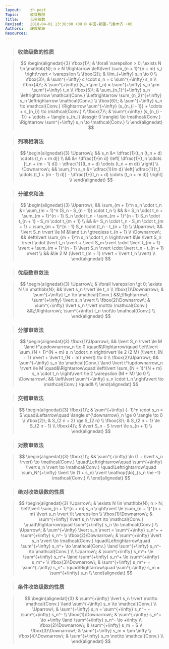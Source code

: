 ```yaml
---
layout:    zh_post
Topic:     收敛极限
Title:     无穷级数
Revised:   2018-04-01 13:38:00 +08 @ 中国-新疆-乌鲁木齐 +06
Authors:   璀璨星辰
Resources:
---
```


> ### 收敛级数的性质

> $$
> \begin{alignedat}{3}
> \fbox{1}\; & \forall \varepsilon > 0; \exists N \in \mathbb{N}; n > N \Rightarrow \left\lvert \sum_{n + 1}^{n + m} s_i \right\rvert < \varepsilon \\
> \fbox{2}\; & \lim_{+\infty} s_n \to 0 \\
> \fbox{3}\; & \sum^{+\infty} c \cdot s_n = c \sum^{+\infty} s_n \\
> \fbox{4}\; & \sum^{+\infty} (s_n \pm t_n) = \sum^{+\infty} s_n \pm \sum^{+\infty} t_n \\
> \fbox{5}\; & \sum_{n_1}^{+\infty} s_n \leftrightarrow \mathcal{Conv.} \Leftrightarrow \sum_{n_2}^{+\infty} s_n \leftrightarrow \mathcal{Conv.} \\
> \fbox{6}\; & \sum^{+\infty} s_n \to \mathcal{Conv.} \Rightarrow \sum^{+\infty} (s_{n_{i - 1}} + \cdots + s_{n_i}) \to \mathcal{Conv.} \\
> \fbox{7}\; & \sum^{+\infty} (s_{n_{i - 1}} + \cdots + \langle s_{n_i} \lessgtr 0 \rangle) \to \mathcal{Conv.} \Rightarrow \sum^{+\infty} s_n \to \mathcal{Conv.} \\
> \end{alignedat}
> $$
>

>### 列项相消法

> $$
> \begin{alignedat}{3}
> \Uparrow\;   &&          s_n &= \dfrac{1}{t_n (t_n + d) \cdots (t_n + m d)} \\
>              &&              &= \dfrac{1}{m d} \left[ \dfrac{1}{t_n \cdots [t_n + (m - 1) d]} - \dfrac{1}{(t_n + d) \cdots (t_n + m d)} \right] \\
> \Downarrow\; && \sum_1^n s_n &= \dfrac{1}{m d} \left[ \dfrac{1}{t_1 \cdots (t_1 + (m - 1) d)} - \dfrac{1}{(t_n + d) \cdots (t_n + m d)} \right] \\
> \end{alignedat}
> $$
>

> ### 分部求和法

> $$
> \begin{alignedat}{3}
> \Uparrow\;   &&                          \sum_{m + 1}^n s_n \cdot t_n &= \sum_{m + 1}^n (S_n - S_{n - 1}) \cdot t_n \\
>              &&                                                       &= S_n \cdot t_n + \sum_{m + 1}^{n - 1} S_n \cdot t_n - \sum_{m + 1}^{n - 1} S_n \cdot t_{n + 1} - S_m \cdot t_{m + 1} \\
>              &&                                                       &= S_n \cdot t_n - S_m \cdot t_{m + 1} + \sum_{m + 1}^{n - 1} S_n \cdot (t_n - t_{n + 1}) \\
> \Uparrow\;   &&                               \lvert S_n \rvert \le M &\land t_n \gtreqless t_{n + 1} \\
> \Downarrow\; && \left\lvert \sum_{m + 1}^n s_n \cdot t_n \right\rvert &\le \lvert S_n \rvert \cdot \lvert t_n \rvert + \lvert S_m \rvert \cdot \lvert t_{m + 1} \rvert + \sum_{m + 1}^{n - 1} \lvert S_n \rvert \cdot \lvert t_n - t_{n + 1} \rvert \\
>              &&                                                       &\le 2 M (\lvert t_{m + 1} \rvert + \lvert t_n \rvert) \\
> \end{alignedat}
> $$
>

> ### 优级数审敛法

> $$
> \begin{alignedat}{3}
> \Uparrow\;           & \forall \varepsilon \gt 0; \exists N \in \mathbb{N};     && \lvert s_n \rvert \le t_n \\
> \fbox{1}\Downarrow\; & \sum^{+\infty} t_n \to \mathcal{Conv.}                   &&\;\Rightarrow\; \sum^{+\infty} \lvert s_n \rvert \\
> \fbox{2}\Downarrow\; & \sum^{+\infty} \lvert s_n \rvert \not\to \mathcal{Conv.} &&\;\Rightarrow\; \sum^{+\infty} t_n \not\to \mathcal{Conv.} \\
> \end{alignedat}
> $$
>

> ### 分部审敛法

> $$
> \begin{alignedat}{3}
> \fbox{1}\Uparrow\; &&                              \lvert S_n \rvert \le M \land t^\updownarrow_n \to 0 \quad&\Rightarrow\quad \left\lvert \sum_{N + 1}^{N + m} s_n \cdot t_n \right\rvert \le 2 (2 M) (\lvert t_{N + 1} \rvert + \lvert t_{N + m} \rvert) \to 0 \\
> \fbox{2}\Uparrow\; && \sum^{+\infty} s_n \to \mathcal{Conv.} \land \lvert t^\updownarrow_n \rvert \le M \quad&\Rightarrow\quad \left\lvert \sum_{N + 1}^{N + m} s_n \cdot t_n \right\rvert \le 2 \varepsilon (M + M) \to 0 \\
> \Downarrow\;       &&              \left\lvert \sum^{+\infty} s_n \cdot t_n \right\rvert \to \mathcal{Conv.} \quad& \\
> \end{alignedat}
> $$
>

> ### 交错审敛法

> $$
> \begin{alignedat}{3}
> \fbox{1}\; & \sum^{+\infty} (- 1)^n \cdot s_n = S \quad\Leftarrow\quad \langle s^{\downarrow}_n \ge 0 \rangle \to 0 \\
> \fbox{2}\; & S_{2 n + 2} \ge S_{2 n} \\
> \fbox{3}\; & S_{2 n + 1} \le S_{2 n - 1} \\
> \fbox{4}\; & \lvert S_n - S \rvert \le s_{n + 1} \\
> \end{alignedat}
> $$
>

> ### 对数审敛法

> $$
> \begin{alignedat}{3}
> \fbox{1}\; && \sum^{+\infty} \ln (1 + \lvert s_n \rvert) \to \mathcal{Conv.} \quad\Leftrightarrow\quad \sum^{+\infty} \lvert s_n \rvert \to \mathcal{Conv.} \quad\Leftrightarrow\quad \sum_N^{+\infty} \lvert \ln (1 + s_n) \rvert \mathop{\to}_{s_n \ne -1} \mathcal{Conv.} \\
> \end{alignedat}
> $$
>

> ### 绝对收敛级数的性质

> $$
> \begin{alignedat}{3}
> \Uparrow\;   & \exists N \in \mathbb{N}; n > N; \left\lvert \sum_{n + 1}^{n + m} s_n \right\rvert \le \sum_{n + 1}^{n + m} \lvert s_n \rvert \lt \varepsilon \\
> \fbox{1}\Downarrow\; & \sum^{+\infty} \lvert s_n \rvert \to \mathcal{Conv.} \quad\Rightarrow\quad \sum^{+\infty} s_n \to \mathcal{Conv.} \\
> \Uparrow\; & \sum^{+\infty} \lvert s_n \rvert = \sum^{+\infty} s_n^+ + \sum^{+\infty} s_n^- \\
> \fbox{2}\Downarrow\; & \sum^{+\infty} \lvert s_n \rvert \to \mathcal{Conv.} \quad\Leftrightarrow\quad \sum^{+\infty} s_n^+ \to \mathcal{Conv.} \land \sum^{+\infty} s_n^- \to \mathcal{Conv.} \\
> \Uparrow\; & \sum^{+\infty} s_m^+ \le \sum^{+\infty} s_n^+ \land \sum^{+\infty} s_n^+ \le \sum^{+\infty} s_m^+ \\
> \fbox{3}\Downarrow\; & \sum^{+\infty} s_m^+ = \sum^{+\infty} s_n^+ \quad\Rightarrow\quad \sum^{+\infty} s_m = \sum^{+\infty} s_n \\
> \end{alignedat}
> $$
>

> ### 条件收敛级数的性质

> $$
> \begin{alignedat}{3}
>                      & \sum^{+\infty} \lvert s_n \rvert \not\to \mathcal{Conv.} \land \sum^{+\infty} s_n \to \mathcal{Conv.} \\
> \Uparrow\;           & \sum^{+\infty} s_n = \sum^{+\infty} s_n^+ - \sum^{+\infty} s_n^- \\
> \fbox{1}\Downarrow\; & \sum^{+\infty} s_n^+ \to +\infty \land \sum^{+\infty} s_n^- \to +\infty \\
> \fbox{2}\Downarrow\; & \sum^{+\infty} s_m = S \\
> \fbox{3}\Downarrow\; & \sum^{+\infty} s_m = \pm \infty \\
> \fbox{4}\Downarrow\; & \sum^{+\infty} s_m \not\to \mathcal{Conv.} \\
> \end{alignedat}
> $$
>